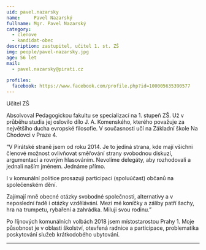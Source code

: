 ```yaml
---
uid: pavel.nazarsky
name:     Pavel Nazarský
fullname: Mgr. Pavel Nazarský 
category:
  - clenove
  - kandidat-obec 
description: zastupitel, učitel 1. st. ZŠ
img: people/pavel-nazarsky.jpg
age: 56 let
mail:
  - pavel.nazarsky@pirati.cz
 
profiles:
  facebook: https://www.facebook.com/profile.php?id=100005635390577
---
```


Učitel ZŠ

Absolvoval Pedagogickou fakultu se specializací na 1. stupeň ZŠ. Už v průběhu studia jej oslovilo dílo J. A. Komenského, kterého považuje za největšího ducha evropské filosofie.
V současnosti učí na Základní škole Na Chodovci v Praze 4.

“V Pirátské straně jsem od roku 2014. Je to jediná strana, kde mají všichni členové možnost ovlivňovat směřování strany svobodnou diskuzí, argumentací a rovným hlasováním. Nevolíme delegáty, aby rozhodovali a jednali naším jménem. Jednáme přímo.

I v komunální politice prosazuji participaci (spoluúčast) občanů na společenském dění.

Zajímají mně obecné otázky svobodné společnosti, alternativy a v neposlední řadě i otázky vzdělávání.
Mezi mé koníčky a záliby patří šachy, hra na trumpetu, rybaření a zahrádka.
Miluji svou rodinu.”

Po říjnových komunálních volbách 2018 jsem místostarostou Prahy 1. Moje působnost je v oblasti školství, otevřená radnice a participace, problematika poskytování služeb krátkodobého ubytování.


---
